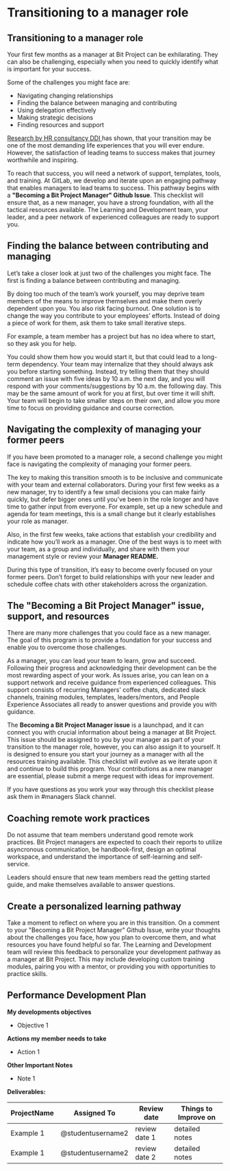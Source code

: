 # Transitioning to a manager role

## Transitioning to a manager role

Your first few months as a manager at Bit Project can be exhilarating. They can also be challenging, especially when you need to quickly identify what is important for your success.

Some of the challenges you might face are:

* Navigating changing relationships
* Finding the balance between managing and contributing
* Using delegation effectively
* Making strategic decisions
* Finding resources and support

[Research by HR consultancy DDI ](https://www.management-issues.com/news/3917/dealing-with-a-promotion-is-as-stressful-as-divorce/)has shown, that your transition may be one of the most demanding life experiences that you will ever endure. However, the satisfaction of leading teams to success makes that journey worthwhile and inspiring.

To reach that success, you will need a network of support, templates, tools, and training. At GitLab, we develop and iterate upon an engaging pathway that enables managers to lead teams to success. This pathway begins with a **"Becoming a Bit Project Manager" Github Issue**. This checklist will ensure that, as a new manager, you have a strong foundation, with all the tactical resources available. The Learning and Development team, your leader, and a peer network of experienced colleagues are ready to support you.

## **Finding the balance between contributing and managing**

Let’s take a closer look at just two of the challenges you might face. The first is finding a balance between contributing and managing.

By doing too much of the team’s work yourself, you may deprive team members of the means to improve themselves and make them overly dependent upon you. You also risk facing burnout. One solution is to change the way you contribute to your employees’ efforts. Instead of doing a piece of work for them, ask them to take small iterative steps.

For example, a team member has a project but has no idea where to start, so they ask you for help.

You could show them how you would start it, but that could lead to a long-term dependency. Your team may internalize that they should always ask you before starting something. Instead, try telling them that they should comment an issue with five ideas by 10 a.m. the next day, and you will respond with your comments/suggestions by 10 a.m. the following day. This may be the same amount of work for you at first, but over time it will shift. Your team will begin to take smaller steps on their own, and allow you more time to focus on providing guidance and course correction.

## **Navigating the complexity of managing your former peers**

If you have been promoted to a manager role, a second challenge you might face is navigating the complexity of managing your former peers.

The key to making this transition smooth is to be inclusive and communicate with your team and external collaborators. During your first few weeks as a new manager, try to identify a few small decisions you can make fairly quickly, but defer bigger ones until you’ve been in the role longer and have time to gather input from everyone. For example, set up a new schedule and agenda for team meetings, this is a small change but it clearly establishes your role as manager.

Also, in the first few weeks, take actions that establish your credibility and indicate how you’ll work as a manager. One of the best ways is to meet with your team, as a group and individually, and share with them your management style or review your **Manager README.**

During this type of transition, it’s easy to become overly focused on your former peers. Don’t forget to build relationships with your new leader and schedule coffee chats with other stakeholders across the organization.

## **The "Becoming a Bit Project Manager" issue, support, and resources**

There are many more challenges that you could face as a new manager. The goal of this program is to provide a foundation for your success and enable you to overcome those challenges.

As a manager, you can lead your team to learn, grow and succeed. Following their progress and acknowledging their development can be the most rewarding aspect of your work. As issues arise, you can lean on a support network and receive guidance from experienced colleagues. This support consists of recurring Managers' coffee chats, dedicated slack channels, training modules, templates, leaders/mentors, and People Experience Associates all ready to answer questions and provide you with guidance.

The **Becoming a Bit Project Manager issue** is a launchpad, and it can connect you with crucial information about being a manager at Bit Project. This issue should be assigned to you by your manager as part of your transition to the manager role, however, you can also assign it to yourself. It is designed to ensure you start your journey as a manager with all the resources training available. This checklist will evolve as we iterate upon it and continue to build this program. Your contributions as a new manager are essential, please submit a merge request with ideas for improvement.

If you have questions as you work your way through this checklist please ask them in \#managers Slack channel.

## **Coaching remote work practices**

Do not assume that team members understand good remote work practices. Bit Project managers are expected to coach their reports to utilize asyncronous communication, be handbook-first, design an optimal workspace, and understand the importance of self-learning and self-service.

Leaders should ensure that new team members read the getting started guide, and make themselves available to answer questions.

## **Create a personalized learning pathway**

Take a moment to reflect on where you are in this transition. On a comment to your "Becoming a Bit Project Manager" Github Issue, write your thoughts about the challenges you face, how you plan to overcome them, and what resources you have found helpful so far. The Learning and Development team will review this feedback to personalize your development pathway as a manager at Bit Project. This may include developing custom training modules, pairing you with a mentor, or providing you with opportunities to practice skills.

## **Performance Development Plan** ##

**My developments objectives**
* Objective 1

**Actions my member needs to take**
* Action 1

**Other Important Notes**
* Note 1

**Deliverables:**

ProjectName  | Assigned To | Review date | Things to Improve on
------|-------------|----------|------
Example 1 | @studentusername2 | review date 1 | detailed notes
Example 1 | @studentusername2 | review date 2 | detailed notes
